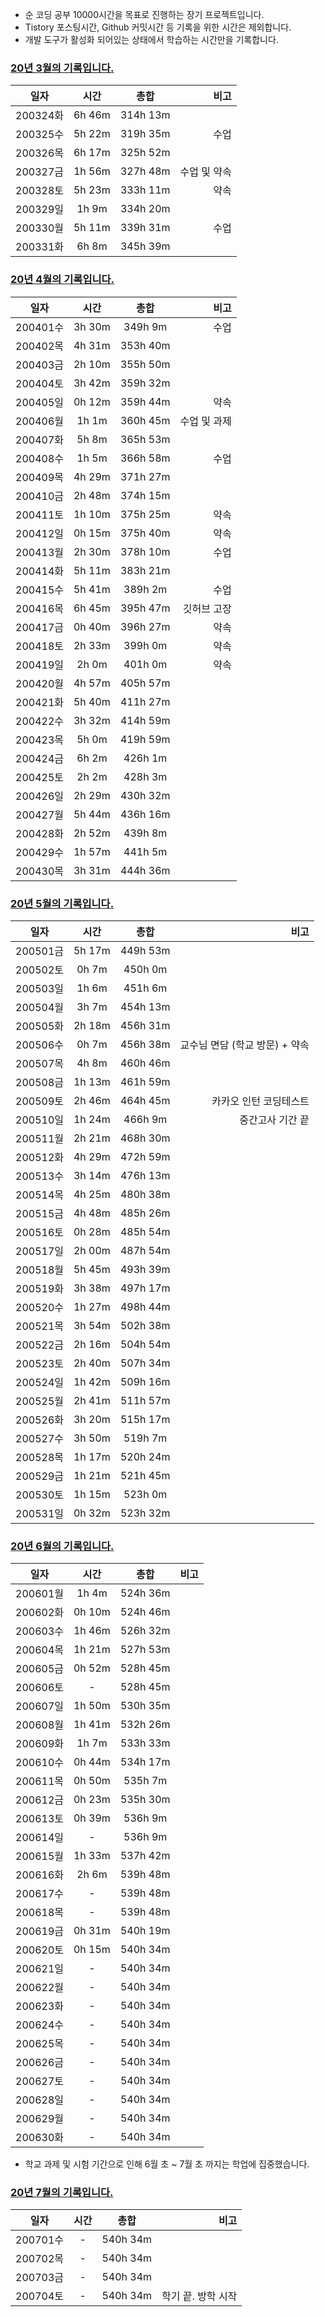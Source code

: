 - 순 코딩 공부 10000시간을 목표로 진행하는 장기 프로젝트입니다.
- Tistory 포스팅시간, Github 커밋시간 등 기록을 위한 시간은 제외합니다.
- 개발 도구가 활성화 되어있는 상태에서 학습하는 시간만을 기록합니다. 

### [20년 3월의 기록입니다.](https://github.com/linear14/My-Info/blob/master/docs/daily/2003xx.md) 
일자 | 시간 | 총합 | 비고
---|:---:|:---:|---:|
200324화 | 6h 46m | 314h 13m | |
200325수 | 5h 22m | 319h 35m | 수업 |
200326목 | 6h 17m | 325h 52m | |
200327금 | 1h 56m | 327h 48m | 수업 및 약속 |
200328토 | 5h 23m | 333h 11m | 약속 |
200329일 | 1h 9m | 334h 20m | |
200330월 | 5h 11m | 339h 31m | 수업 |
200331화 | 6h 8m | 345h 39m | | 

### [20년 4월의 기록입니다.](https://github.com/linear14/My-Info/blob/master/docs/daily/2004xx.md)
일자 | 시간 | 총합 | 비고
---|:---:|:---:|---:|
200401수 | 3h 30m | 349h 9m | 수업 |
200402목 | 4h 31m | 353h 40m | | 
200403금 | 2h 10m | 355h 50m | | 
200404토 | 3h 42m | 359h 32m | | 
200405일 | 0h 12m | 359h 44m | 약속 | 
200406월 | 1h 1m | 360h 45m | 수업 및 과제 |
200407화 | 5h 8m | 365h 53m | |
200408수 | 1h 5m | 366h 58m | 수업 | 
200409목 | 4h 29m | 371h 27m | |
200410금 | 2h 48m | 374h 15m | |
200411토 | 1h 10m | 375h 25m | 약속 |
200412일 | 0h 15m | 375h 40m | 약속 | 
200413월 | 2h 30m | 378h 10m | 수업 | 
200414화 | 5h 11m | 383h 21m | |
200415수 | 5h 41m | 389h 2m | 수업 |
200416목 | 6h 45m | 395h 47m | 깃허브 고장 |
200417금 | 0h 40m | 396h 27m | 약속 |
200418토 | 2h 33m | 399h 0m | 약속 | 
200419일 | 2h 0m | 401h 0m | 약속 | 
200420월 | 4h 57m | 405h 57m | | 
200421화 | 5h 40m | 411h 27m | | 
200422수 | 3h 32m | 414h 59m | | 
200423목 | 5h 0m | 419h 59m | | 
200424금 | 6h 2m | 426h 1m | | 
200425토 | 2h 2m | 428h 3m | | 
200426일 | 2h 29m | 430h 32m | | 
200427월 | 5h 44m | 436h 16m | | 
200428화 | 2h 52m | 439h 8m | |
200429수 | 1h 57m | 441h 5m | |
200430목 | 3h 31m | 444h 36m | |

### [20년 5월의 기록입니다.](https://github.com/linear14/My-Info/blob/master/docs/daily/2005xx.md)
일자 | 시간 | 총합 | 비고
---|:---:|:---:|---:|
200501금 | 5h 17m | 449h 53m | | 
200502토 | 0h 7m | 450h 0m | |
200503일 | 1h 6m | 451h 6m | | 
200504월 | 3h 7m | 454h 13m | |  
200505화 | 2h 18m | 456h 31m | | 
200506수 | 0h 7m | 456h 38m | 교수님 면담 (학교 방문) + 약속 | 
200507목 | 4h 8m | 460h 46m | | 
200508금 | 1h 13m | 461h 59m | | 
200509토 | 2h 46m | 464h 45m | 카카오 인턴 코딩테스트 | 
200510일 | 1h 24m | 466h 9m | 중간고사 기간 끝 | 
200511월 | 2h 21m | 468h 30m | | 
200512화 | 4h 29m | 472h 59m | | 
200513수 | 3h 14m | 476h 13m | | 
200514목 | 4h 25m | 480h 38m | | 
200515금 | 4h 48m | 485h 26m | | 
200516토 | 0h 28m | 485h 54m | | 
200517일 | 2h 00m | 487h 54m | | 
200518월 | 5h 45m | 493h 39m | | 
200519화 | 3h 38m | 497h 17m | | 
200520수 | 1h 27m | 498h 44m | | 
200521목 | 3h 54m | 502h 38m | | 
200522금 | 2h 16m | 504h 54m | | 
200523토 | 2h 40m | 507h 34m | | 
200524일 | 1h 42m | 509h 16m | | 
200525월 | 2h 41m | 511h 57m | | 
200526화 | 3h 20m | 515h 17m | | 
200527수 | 3h 50m | 519h 7m | | 
200528목 | 1h 17m | 520h 24m | | 
200529금 | 1h 21m | 521h 45m | | 
200530토 | 1h 15m | 523h 0m | | 
200531일 | 0h 32m | 523h 32m | | 


### [20년 6월의 기록입니다.](https://github.com/linear14/My-Info/blob/master/docs/daily/2006xx.md)
일자 | 시간 | 총합 | 비고
---|:---:|:---:|---:|
200601월 | 1h 4m | 524h 36m | | 
200602화 | 0h 10m | 524h 46m | | 
200603수 | 1h 46m | 526h 32m | | 
200604목 | 1h 21m | 527h 53m | | 
200605금 | 0h 52m | 528h 45m | | 
200606토 | - | 528h 45m | | 
200607일 | 1h 50m | 530h 35m | | 
200608월 | 1h 41m | 532h 26m | | 
200609화 | 1h 7m | 533h 33m | | 
200610수 | 0h 44m | 534h 17m | | 
200611목 | 0h 50m | 535h 7m | | 
200612금 | 0h 23m | 535h 30m | | 
200613토 | 0h 39m | 536h 9m | | 
200614일 | - | 536h 9m | | 
200615월 | 1h 33m | 537h 42m | | 
200616화 | 2h 6m | 539h 48m | | 
200617수 | - | 539h 48m | | 
200618목 | - | 539h 48m | | 
200619금 | 0h 31m | 540h 19m | | 
200620토 | 0h 15m | 540h 34m | | 
200621일 | - | 540h 34m | | 
200622월 | - | 540h 34m | | 
200623화 | - | 540h 34m | | 
200624수 | - | 540h 34m | | 
200625목 | - | 540h 34m | | 
200626금 | - | 540h 34m | | 
200627토 | - | 540h 34m | | 
200628일 | - | 540h 34m | | 
200629월 | - | 540h 34m | | 
200630화 | - | 540h 34m | |    
* 학교 과제 및 시험 기간으로 인해 6월 초 ~ 7월 초 까지는 학업에 집중했습니다.


### [20년 7월의 기록입니다.](https://github.com/linear14/My-Info/blob/master/docs/daily/2007xx.md)
일자 | 시간 | 총합 | 비고
---|:---:|:---:|---:|
200701수 | - | 540h 34m | | 
200702목 | - | 540h 34m | | 
200703금 | - | 540h 34m | | 
200704토 | - | 540h 34m | 학기 끝. 방학 시작 | 
